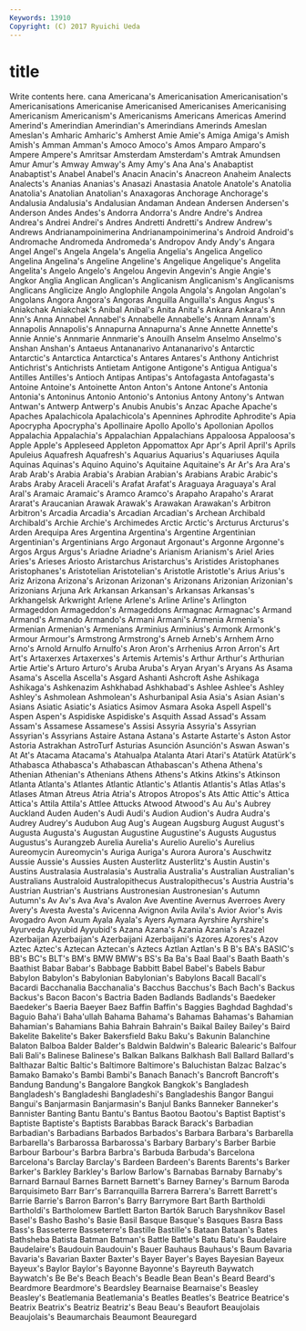 ```yaml
---
Keywords: 13910 
Copyright: (C) 2017 Ryuichi Ueda
---
```


# title

Write contents here.
cana Americana's Americanisation Americanisation's Americanisations Americanise Americanised
Americanises Americanising Americanism Americanism's Americanisms Americans Americas Amerind Amerind's Amerindian
Amerindian's Amerindians Amerinds Ameslan Ameslan's Amharic Amharic's Amherst Amie Amie's
Amiga Amiga's Amish Amish's Amman Amman's Amoco Amoco's Amos Amparo
Amparo's Ampere Ampere's Amritsar Amsterdam Amsterdam's Amtrak Amundsen Amur Amur's
Amway Amway's Amy Amy's Ana Ana's Anabaptist Anabaptist's Anabel Anabel's
Anacin Anacin's Anacreon Anaheim Analects Analects's Ananias Ananias's Anasazi Anastasia
Anatole Anatole's Anatolia Anatolia's Anatolian Anatolian's Anaxagoras Anchorage Anchorage's Andalusia
Andalusia's Andalusian Andaman Andean Andersen Andersen's Anderson Andes Andes's Andorra
Andorra's Andre Andre's Andrea Andrea's Andrei Andrei's Andres Andretti Andretti's
Andrew Andrew's Andrews Andrianampoinimerina Andrianampoinimerina's Android Android's Andromache Andromeda Andromeda's
Andropov Andy Andy's Angara Angel Angel's Angela Angela's Angelia Angelia's
Angelica Angelico Angelina Angelina's Angeline Angeline's Angelique Angelique's Angelita Angelita's
Angelo Angelo's Angelou Angevin Angevin's Angie Angie's Angkor Anglia Anglican
Anglican's Anglicanism Anglicanism's Anglicanisms Anglicans Anglicize Anglo Anglophile Angola Angola's
Angolan Angolan's Angolans Angora Angora's Angoras Anguilla Anguilla's Angus Angus's
Aniakchak Aniakchak's Anibal Anibal's Anita Anita's Ankara Ankara's Ann Ann's
Anna Annabel Annabel's Annabelle Annabelle's Annam Annam's Annapolis Annapolis's Annapurna
Annapurna's Anne Annette Annette's Annie Annie's Annmarie Annmarie's Anouilh Anselm
Anselmo Anselmo's Anshan Anshan's Antaeus Antananarivo Antananarivo's Antarctic Antarctic's Antarctica
Antarctica's Antares Antares's Anthony Antichrist Antichrist's Antichrists Antietam Antigone Antigone's
Antigua Antigua's Antilles Antilles's Antioch Antipas Antipas's Antofagasta Antofagasta's Antoine
Antoine's Antoinette Anton Anton's Antone Antone's Antonia Antonia's Antoninus Antonio
Antonio's Antonius Antony Antony's Antwan Antwan's Antwerp Antwerp's Anubis Anubis's
Anzac Apache Apache's Apaches Apalachicola Apalachicola's Apennines Aphrodite Aphrodite's Apia
Apocrypha Apocrypha's Apollinaire Apollo Apollo's Apollonian Apollos Appalachia Appalachia's Appalachian
Appalachians Appaloosa Appaloosa's Apple Apple's Appleseed Appleton Appomattox Apr Apr's
April April's Aprils Apuleius Aquafresh Aquafresh's Aquarius Aquarius's Aquariuses Aquila
Aquinas Aquinas's Aquino Aquino's Aquitaine Aquitaine's Ar Ar's Ara Ara's
Arab Arab's Arabia Arabia's Arabian Arabian's Arabians Arabic Arabic's Arabs
Araby Araceli Araceli's Arafat Arafat's Araguaya Araguaya's Aral Aral's Aramaic
Aramaic's Aramco Aramco's Arapaho Arapaho's Ararat Ararat's Araucanian Arawak Arawak's
Arawakan Arawakan's Arbitron Arbitron's Arcadia Arcadia's Arcadian Arcadian's Archean Archibald
Archibald's Archie Archie's Archimedes Arctic Arctic's Arcturus Arcturus's Arden Arequipa
Ares Argentina Argentina's Argentine Argentinian Argentinian's Argentinians Argo Argonaut Argonaut's
Argonne Argonne's Argos Argus Argus's Ariadne Ariadne's Arianism Arianism's Ariel
Aries Aries's Arieses Ariosto Aristarchus Aristarchus's Aristides Aristophanes Aristophanes's Aristotelian
Aristotelian's Aristotle Aristotle's Arius Arius's Ariz Arizona Arizona's Arizonan Arizonan's
Arizonans Arizonian Arizonian's Arizonians Arjuna Ark Arkansan Arkansan's Arkansas Arkansas's
Arkhangelsk Arkwright Arlene Arlene's Arline Arline's Arlington Armageddon Armageddon's Armageddons
Armagnac Armagnac's Armand Armand's Armando Armando's Armani Armani's Armenia Armenia's
Armenian Armenian's Armenians Arminius Arminius's Armonk Armonk's Armour Armour's Armstrong
Armstrong's Arneb Arneb's Arnhem Arno Arno's Arnold Arnulfo Arnulfo's Aron
Aron's Arrhenius Arron Arron's Art Art's Artaxerxes Artaxerxes's Artemis Artemis's
Arthur Arthur's Arthurian Artie Artie's Arturo Arturo's Aruba Aruba's Aryan
Aryan's Aryans As Asama Asama's Ascella Ascella's Asgard Ashanti Ashcroft
Ashe Ashikaga Ashikaga's Ashkenazim Ashkhabad Ashkhabad's Ashlee Ashlee's Ashley Ashley's
Ashmolean Ashmolean's Ashurbanipal Asia Asia's Asian Asian's Asians Asiatic Asiatic's
Asiatics Asimov Asmara Asoka Aspell Aspell's Aspen Aspen's Aspidiske Aspidiske's
Asquith Assad Assad's Assam Assam's Assamese Assamese's Assisi Assyria Assyria's
Assyrian Assyrian's Assyrians Astaire Astana Astana's Astarte Astarte's Aston Astor
Astoria Astrakhan AstroTurf Asturias Asunción Asunción's Aswan Aswan's At At's
Atacama Atacama's Atahualpa Atalanta Atari Atari's Atatürk Atatürk's Athabasca Athabasca's
Athabascan Athabascan's Athena Athena's Athenian Athenian's Athenians Athens Athens's Atkins
Atkins's Atkinson Atlanta Atlanta's Atlantes Atlantic Atlantic's Atlantis Atlantis's Atlas
Atlas's Atlases Atman Atreus Atria Atria's Atropos Atropos's Ats Attic
Attic's Attica Attica's Attila Attila's Attlee Attucks Atwood Atwood's Au
Au's Aubrey Auckland Auden Auden's Audi Audi's Audion Audion's Audra
Audra's Audrey Audrey's Audubon Aug Aug's Augean Augsburg August August's
Augusta Augusta's Augustan Augustine Augustine's Augusts Augustus Augustus's Aurangzeb Aurelia
Aurelia's Aurelio Aurelio's Aurelius Aureomycin Aureomycin's Auriga Auriga's Aurora Aurora's
Auschwitz Aussie Aussie's Aussies Austen Austerlitz Austerlitz's Austin Austin's Austins
Australasia Australasia's Australia Australia's Australian Australian's Australians Australoid Australopithecus Australopithecus's
Austria Austria's Austrian Austrian's Austrians Austronesian Austronesian's Autumn Autumn's Av
Av's Ava Ava's Avalon Ave Aventine Avernus Averroes Avery Avery's
Avesta Avesta's Avicenna Avignon Avila Avila's Avior Avior's Avis Avogadro
Avon Axum Ayala Ayala's Ayers Aymara Ayrshire Ayrshire's Ayurveda Ayyubid
Ayyubid's Azana Azana's Azania Azania's Azazel Azerbaijan Azerbaijan's Azerbaijani Azerbaijani's
Azores Azores's Azov Aztec Aztec's Aztecan Aztecan's Aztecs Aztlan Aztlan's
B B's BA's BASIC's BB's BC's BLT's BM's BMW BMW's
BS's Ba Ba's Baal Baal's Baath Baath's Baathist Babar Babar's
Babbage Babbitt Babel Babel's Babels Babur Babylon Babylon's Babylonian Babylonian's
Babylons Bacall Bacall's Bacardi Bacchanalia Bacchanalia's Bacchus Bacchus's Bach Bach's
Backus Backus's Bacon Bacon's Bactria Baden Badlands Badlands's Baedeker Baedeker's
Baeria Baeyer Baez Baffin Baffin's Baggies Baghdad Baghdad's Baguio Baha'i
Baha'ullah Bahama Bahama's Bahamas Bahamas's Bahamian Bahamian's Bahamians Bahia Bahrain
Bahrain's Baikal Bailey Bailey's Baird Bakelite Bakelite's Baker Bakersfield Baku
Baku's Bakunin Balanchine Balaton Balboa Balder Balder's Baldwin Baldwin's Balearic
Balearic's Balfour Bali Bali's Balinese Balinese's Balkan Balkans Balkhash Ball
Ballard Ballard's Balthazar Baltic Baltic's Baltimore Baltimore's Baluchistan Balzac Balzac's
Bamako Bamako's Bambi Bambi's Banach Banach's Bancroft Bancroft's Bandung Bandung's
Bangalore Bangkok Bangkok's Bangladesh Bangladesh's Bangladeshi Bangladeshi's Bangladeshis Bangor Bangui
Bangui's Banjarmasin Banjarmasin's Banjul Banks Banneker Banneker's Bannister Banting Bantu
Bantu's Bantus Baotou Baotou's Baptist Baptist's Baptiste Baptiste's Baptists Barabbas
Barack Barack's Barbadian Barbadian's Barbadians Barbados Barbados's Barbara Barbara's Barbarella
Barbarella's Barbarossa Barbarossa's Barbary Barbary's Barber Barbie Barbour Barbour's Barbra
Barbra's Barbuda Barbuda's Barcelona Barcelona's Barclay Barclay's Bardeen Bardeen's Barents
Barents's Barker Barker's Barkley Barkley's Barlow Barlow's Barnabas Barnaby Barnaby's
Barnard Barnaul Barnes Barnett Barnett's Barney Barney's Barnum Baroda Barquisimeto
Barr Barr's Barranquilla Barrera Barrera's Barrett Barrett's Barrie Barrie's Barron
Barron's Barry Barrymore Bart Barth Bartholdi Bartholdi's Bartholomew Bartlett Barton
Bartók Baruch Baryshnikov Basel Basel's Basho Basho's Basie Basil Basque
Basque's Basques Basra Bass Bass's Basseterre Basseterre's Bastille Bastille's Bataan
Bataan's Bates Bathsheba Batista Batman Batman's Battle Battle's Batu Batu's
Baudelaire Baudelaire's Baudouin Baudouin's Bauer Bauhaus Bauhaus's Baum Bavaria Bavaria's
Bavarian Baxter Baxter's Bayer Bayer's Bayes Bayesian Bayeux Bayeux's Baylor
Baylor's Bayonne Bayonne's Bayreuth Baywatch Baywatch's Be Be's Beach Beach's
Beadle Bean Bean's Beard Beard's Beardmore Beardmore's Beardsley Bearnaise Bearnaise's
Beasley Beasley's Beatlemania Beatlemania's Beatles Beatles's Beatrice Beatrice's Beatrix Beatrix's
Beatriz Beatriz's Beau Beau's Beaufort Beaujolais Beaujolais's Beaumarchais Beaumont Beauregard
